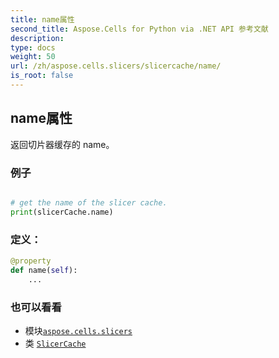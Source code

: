 ```yaml
---
title: name属性
second_title: Aspose.Cells for Python via .NET API 参考文献
description:
type: docs
weight: 50
url: /zh/aspose.cells.slicers/slicercache/name/
is_root: false
---
```

## name属性

返回切片器缓存的 name。

### 例子

```python

# get the name of the slicer cache.
print(slicerCache.name)

```
### 定义：
```python
@property
def name(self):
    ...
```

### 也可以看看
* 模块[`aspose.cells.slicers`](../../)
* 类 [`SlicerCache`](/cells/python-net/zh/aspose.cells.slicers/slicercache)
